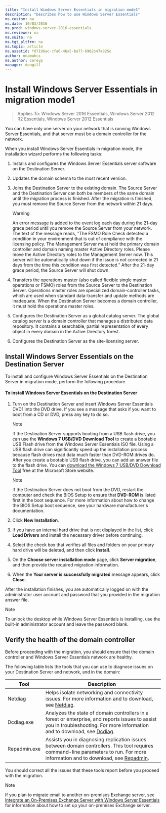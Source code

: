 ```yaml
---
title: "Install Windows Server Essentials in migration mode1"
description: "Describes how to use Windows Server Essentials"
ms.custom: na
ms.date: 10/03/2016
ms.prod: windows-server-2016-essentials
ms.reviewer: na
ms.suite: na
ms.tgt_pltfrm: na
ms.topic: article
ms.assetid: fd7196ac-cfa6-46a5-ba77-6962b47a825e
author: nnamuhcs
ms.author: coreyp
manager: dongill
---
```


# Install Windows Server Essentials in migration mode1

>Applies To: Windows Server 2016 Essentials, Windows Server 2012 R2 Essentials, Windows Server 2012 Essentials

You can have only one server on your network that is running  Windows Server Essentials, and that server must be a domain controller for the network.  
  
 When you install  Windows Server Essentials in migration mode, the installation wizard performs the following tasks:  
  
1.  Installs and configures the  Windows Server Essentials server software on the Destination Server.  
  
2.  Updates the domain schema to the most recent version.  
  
3.  Joins the Destination Server to the existing domain. The Source Server and the Destination Server can both be members of the same domain until the migration process is finished. After the migration is finished, you must remove the Source Server from the network within 21 days.  
  
    > [!WARNING]
    >  An error message is added to the event log each day during the 21-day grace period until you remove the Source Server from your network. The text of the message reads, "The FSMO Role Check detected a condition in your environment that is out of compliance with the licensing policy. The Management Server must hold the primary domain controller and domain naming master Active Directory roles. Please move the Active Directory roles to the Management Server now. This server will be automatically shut down if the issue is not corrected in 21 days from the time this condition was first detected." After the 21-day grace period, the Source Server will shut down.  
  
4.  Transfers the operations master (also called flexible single master operations or FSMO) roles from the Source Server to the Destination Server. Operations master roles are specialized domain-controller tasks, which are used when standard data-transfer and update methods are inadequate. When the Destination Server becomes a domain controller, it must hold the operations master roles.  
  
5.  Configures the Destination Server as a global catalog server. The global catalog server is a domain controller that manages a distributed data repository. It contains a searchable, partial representation of every object in every domain in the Active Directory forest.  
  
6.  Configures the Destination Server as the site-licensing server.  
  
##  <a name="BKMK_Install"></a> Install Windows Server Essentials on the Destination Server  
 To install and configure  Windows Server Essentials on the Destination Server in migration mode, perform the following procedure.  
  
#### To install Windows Server Essentials on the Destination Server  
  
1.  Turn on the Destination Server and insert  Windows Server Essentials DVD1 into the DVD drive. If you see a message that asks if you want to boot from a CD or DVD, press any key to do so.  
  
    > [!NOTE]
    >  If the Destination Server supports booting from a USB flash drive, you can use the **Windows 7 USB/DVD Download Tool** to create a bootable USB Flash drive from the  Windows Server Essentials ISO file. Using a USB flash drive can significantly speed up the installation process because flash drives read data much faster than DVD-ROM drives do. After you create a bootable USB flash drive, you can add an answer file to the flash drive. You can [download the Windows 7 USB/DVD Download Tool](http://go.microsoft.com/fwlink/p/?LinkId=248282) free at the Microsoft Store website.  
  
    > [!NOTE]
    >  If the Destination Server does not boot from the DVD, restart the computer and check the BIOS Setup to ensure that **DVD-ROM** is listed first in the boot sequence. For more information about how to change the BIOS Setup boot sequence, see your hardware manufacturer's documentation.  
  
2.  Click **New Installation**.  
  
3.  If you have an internal hard drive that is not displayed in the list, click **Load Drivers** and install the necessary driver before continuing.  
  
4.  Select the check box that verifies all files and folders on your primary hard drive will be deleted, and then click **Install**.  
  
5.  On the **Choose server installation mode** page, click **Server migration**, and then provide the required migration information.  
  
6.  When the **Your server is successfully migrated** message appears, click **Close**.  
  
 After the installation finishes, you are automatically logged on with the administrator user account and password that you provided in the migration answer file.  
  
> [!NOTE]
>  To unlock the desktop while  Windows Server Essentials is installing, use the built-in administrator account and leave the password blank.  
  
##  <a name="BKMK_VerifyTheHealthOfDC"></a> Verify the health of the domain controller  
 Before proceeding with the migration, you should ensure that the domain controller and  Windows Server Essentials network are healthy.  
  
 The following table lists the tools that you can use to diagnose issues on your Destination Server and network, and in the domain:  
  
|Tool|Description|  
|----------|-----------------|  
|Netdiag|Helps isolate networking and connectivity issues. For more information and to download, see [Netdiag](http://go.microsoft.com/fwlink/?LinkId=217388).|  
|Dcdiag.exe|Analyzes the state of domain controllers in a forest or enterprise, and reports issues to assist you in troubleshooting. For more information and to download, see [Dcdiag](http://go.microsoft.com/fwlink/?LinkId=217389).|  
|Repadmin.exe|Assists you in diagnosing replication issues between domain controllers. This tool requires command-line parameters to run. For more information and to download, see [Repadmin](http://go.microsoft.com/fwlink/?LinkId=217387).|  
  
 You should correct all the issues that these tools report before you proceed with the migration.  
  
> [!NOTE]
>  If you plan to migrate email to another on-premises Exchange server, see [Integrate an On-Premises Exchange Server with Windows Server Essentials](../manage/Integrate-an-On-Premises-Exchange-Server-with-Windows-Server-Essentials.md) for information about how to set up your on-premises Exchange server.

